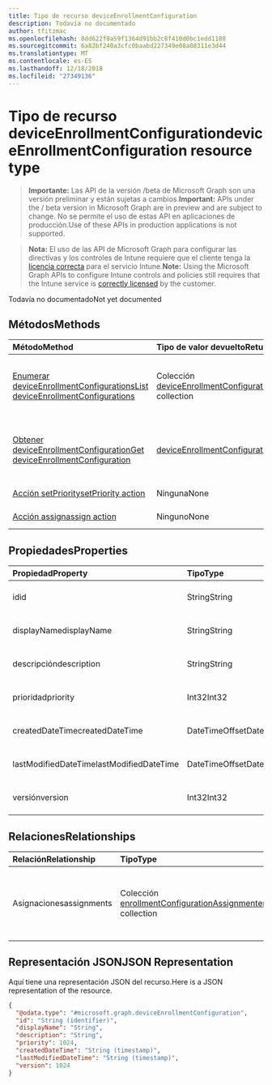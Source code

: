 ```yaml
---
title: Tipo de recurso deviceEnrollmentConfiguration
description: Todavía no documentado
author: tfitzmac
ms.openlocfilehash: 8dd622f0a59f1364d91bb2c8f410d0bc1edd1188
ms.sourcegitcommit: 6a82bf240a3cfc0baabd227349e08a08311e3d44
ms.translationtype: MT
ms.contentlocale: es-ES
ms.lasthandoff: 12/18/2018
ms.locfileid: "27349136"
---
```

# <a name="deviceenrollmentconfiguration-resource-type"></a><span data-ttu-id="319d8-103">Tipo de recurso deviceEnrollmentConfiguration</span><span class="sxs-lookup"><span data-stu-id="319d8-103">deviceEnrollmentConfiguration resource type</span></span>

> <span data-ttu-id="319d8-104">**Importante:** Las API de la versión /beta de Microsoft Graph son una versión preliminar y están sujetas a cambios.</span><span class="sxs-lookup"><span data-stu-id="319d8-104">**Important:** APIs under the / beta version in Microsoft Graph are in preview and are subject to change.</span></span> <span data-ttu-id="319d8-105">No se permite el uso de estas API en aplicaciones de producción.</span><span class="sxs-lookup"><span data-stu-id="319d8-105">Use of these APIs in production applications is not supported.</span></span>

> <span data-ttu-id="319d8-106">**Nota:** El uso de las API de Microsoft Graph para configurar las directivas y los controles de Intune requiere que el cliente tenga la [licencia correcta](https://go.microsoft.com/fwlink/?linkid=839381) para el servicio Intune.</span><span class="sxs-lookup"><span data-stu-id="319d8-106">**Note:** Using the Microsoft Graph APIs to configure Intune controls and policies still requires that the Intune service is [correctly licensed](https://go.microsoft.com/fwlink/?linkid=839381) by the customer.</span></span>

<span data-ttu-id="319d8-107">Todavía no documentado</span><span class="sxs-lookup"><span data-stu-id="319d8-107">Not yet documented</span></span>
## <a name="methods"></a><span data-ttu-id="319d8-108">Métodos</span><span class="sxs-lookup"><span data-stu-id="319d8-108">Methods</span></span>
|<span data-ttu-id="319d8-109">Método</span><span class="sxs-lookup"><span data-stu-id="319d8-109">Method</span></span>|<span data-ttu-id="319d8-110">Tipo de valor devuelto</span><span class="sxs-lookup"><span data-stu-id="319d8-110">Return Type</span></span>|<span data-ttu-id="319d8-111">Descripción</span><span class="sxs-lookup"><span data-stu-id="319d8-111">Description</span></span>|
|:---|:---|:---|
|[<span data-ttu-id="319d8-112">Enumerar deviceEnrollmentConfigurations</span><span class="sxs-lookup"><span data-stu-id="319d8-112">List deviceEnrollmentConfigurations</span></span>](../api/intune-onboarding-deviceenrollmentconfiguration-list.md)|<span data-ttu-id="319d8-113">Colección [deviceEnrollmentConfiguration](../resources/intune-onboarding-deviceenrollmentconfiguration.md)</span><span class="sxs-lookup"><span data-stu-id="319d8-113">[deviceEnrollmentConfiguration](../resources/intune-onboarding-deviceenrollmentconfiguration.md) collection</span></span>|<span data-ttu-id="319d8-114">Enumere las propiedades y las relaciones de los objetos [deviceEnrollmentConfiguration](../resources/intune-onboarding-deviceenrollmentconfiguration.md).</span><span class="sxs-lookup"><span data-stu-id="319d8-114">List properties and relationships of the [deviceEnrollmentConfiguration](../resources/intune-onboarding-deviceenrollmentconfiguration.md) objects.</span></span>|
|[<span data-ttu-id="319d8-115">Obtener deviceEnrollmentConfiguration</span><span class="sxs-lookup"><span data-stu-id="319d8-115">Get deviceEnrollmentConfiguration</span></span>](../api/intune-onboarding-deviceenrollmentconfiguration-get.md)|[<span data-ttu-id="319d8-116">deviceEnrollmentConfiguration</span><span class="sxs-lookup"><span data-stu-id="319d8-116">deviceEnrollmentConfiguration</span></span>](../resources/intune-onboarding-deviceenrollmentconfiguration.md)|<span data-ttu-id="319d8-117">Lea las propiedades y las relaciones del objeto [deviceEnrollmentConfiguration](../resources/intune-onboarding-deviceenrollmentconfiguration.md).</span><span class="sxs-lookup"><span data-stu-id="319d8-117">Read properties and relationships of the [deviceEnrollmentConfiguration](../resources/intune-onboarding-deviceenrollmentconfiguration.md) object.</span></span>|
|[<span data-ttu-id="319d8-118">Acción setPriority</span><span class="sxs-lookup"><span data-stu-id="319d8-118">setPriority action</span></span>](../api/intune-onboarding-deviceenrollmentconfiguration-setpriority.md)|<span data-ttu-id="319d8-119">Ninguna</span><span class="sxs-lookup"><span data-stu-id="319d8-119">None</span></span>|<span data-ttu-id="319d8-120">Todavía no documentado</span><span class="sxs-lookup"><span data-stu-id="319d8-120">Not yet documented</span></span>|
|[<span data-ttu-id="319d8-121">Acción assign</span><span class="sxs-lookup"><span data-stu-id="319d8-121">assign action</span></span>](../api/intune-onboarding-deviceenrollmentconfiguration-assign.md)|<span data-ttu-id="319d8-122">Ninguno</span><span class="sxs-lookup"><span data-stu-id="319d8-122">None</span></span>|<span data-ttu-id="319d8-123">Todavía no documentado</span><span class="sxs-lookup"><span data-stu-id="319d8-123">Not yet documented</span></span>|

## <a name="properties"></a><span data-ttu-id="319d8-124">Propiedades</span><span class="sxs-lookup"><span data-stu-id="319d8-124">Properties</span></span>
|<span data-ttu-id="319d8-125">Propiedad</span><span class="sxs-lookup"><span data-stu-id="319d8-125">Property</span></span>|<span data-ttu-id="319d8-126">Tipo</span><span class="sxs-lookup"><span data-stu-id="319d8-126">Type</span></span>|<span data-ttu-id="319d8-127">Descripción</span><span class="sxs-lookup"><span data-stu-id="319d8-127">Description</span></span>|
|:---|:---|:---|
|<span data-ttu-id="319d8-128">id</span><span class="sxs-lookup"><span data-stu-id="319d8-128">id</span></span>|<span data-ttu-id="319d8-129">String</span><span class="sxs-lookup"><span data-stu-id="319d8-129">String</span></span>|<span data-ttu-id="319d8-130">Todavía no documentado</span><span class="sxs-lookup"><span data-stu-id="319d8-130">Not yet documented</span></span>|
|<span data-ttu-id="319d8-131">displayName</span><span class="sxs-lookup"><span data-stu-id="319d8-131">displayName</span></span>|<span data-ttu-id="319d8-132">String</span><span class="sxs-lookup"><span data-stu-id="319d8-132">String</span></span>|<span data-ttu-id="319d8-133">Todavía no documentado</span><span class="sxs-lookup"><span data-stu-id="319d8-133">Not yet documented</span></span>|
|<span data-ttu-id="319d8-134">descripción</span><span class="sxs-lookup"><span data-stu-id="319d8-134">description</span></span>|<span data-ttu-id="319d8-135">String</span><span class="sxs-lookup"><span data-stu-id="319d8-135">String</span></span>|<span data-ttu-id="319d8-136">Todavía no documentado</span><span class="sxs-lookup"><span data-stu-id="319d8-136">Not yet documented</span></span>|
|<span data-ttu-id="319d8-137">prioridad</span><span class="sxs-lookup"><span data-stu-id="319d8-137">priority</span></span>|<span data-ttu-id="319d8-138">Int32</span><span class="sxs-lookup"><span data-stu-id="319d8-138">Int32</span></span>|<span data-ttu-id="319d8-139">Todavía no documentado</span><span class="sxs-lookup"><span data-stu-id="319d8-139">Not yet documented</span></span>|
|<span data-ttu-id="319d8-140">createdDateTime</span><span class="sxs-lookup"><span data-stu-id="319d8-140">createdDateTime</span></span>|<span data-ttu-id="319d8-141">DateTimeOffset</span><span class="sxs-lookup"><span data-stu-id="319d8-141">DateTimeOffset</span></span>|<span data-ttu-id="319d8-142">Todavía no documentado</span><span class="sxs-lookup"><span data-stu-id="319d8-142">Not yet documented</span></span>|
|<span data-ttu-id="319d8-143">lastModifiedDateTime</span><span class="sxs-lookup"><span data-stu-id="319d8-143">lastModifiedDateTime</span></span>|<span data-ttu-id="319d8-144">DateTimeOffset</span><span class="sxs-lookup"><span data-stu-id="319d8-144">DateTimeOffset</span></span>|<span data-ttu-id="319d8-145">Todavía no documentado</span><span class="sxs-lookup"><span data-stu-id="319d8-145">Not yet documented</span></span>|
|<span data-ttu-id="319d8-146">versión</span><span class="sxs-lookup"><span data-stu-id="319d8-146">version</span></span>|<span data-ttu-id="319d8-147">Int32</span><span class="sxs-lookup"><span data-stu-id="319d8-147">Int32</span></span>|<span data-ttu-id="319d8-148">Todavía no documentado</span><span class="sxs-lookup"><span data-stu-id="319d8-148">Not yet documented</span></span>|

## <a name="relationships"></a><span data-ttu-id="319d8-149">Relaciones</span><span class="sxs-lookup"><span data-stu-id="319d8-149">Relationships</span></span>
|<span data-ttu-id="319d8-150">Relación</span><span class="sxs-lookup"><span data-stu-id="319d8-150">Relationship</span></span>|<span data-ttu-id="319d8-151">Tipo</span><span class="sxs-lookup"><span data-stu-id="319d8-151">Type</span></span>|<span data-ttu-id="319d8-152">Descripción</span><span class="sxs-lookup"><span data-stu-id="319d8-152">Description</span></span>|
|:---|:---|:---|
|<span data-ttu-id="319d8-153">Asignaciones</span><span class="sxs-lookup"><span data-stu-id="319d8-153">assignments</span></span>|<span data-ttu-id="319d8-154">Colección [enrollmentConfigurationAssignment](../resources/intune-onboarding-enrollmentconfigurationassignment.md)</span><span class="sxs-lookup"><span data-stu-id="319d8-154">[enrollmentConfigurationAssignment](../resources/intune-onboarding-enrollmentconfigurationassignment.md) collection</span></span>|<span data-ttu-id="319d8-155">La lista de asignaciones de grupo para el perfil de configuración del dispositivo.</span><span class="sxs-lookup"><span data-stu-id="319d8-155">The list of group assignments for the device configuration profile.</span></span>|

## <a name="json-representation"></a><span data-ttu-id="319d8-156">Representación JSON</span><span class="sxs-lookup"><span data-stu-id="319d8-156">JSON Representation</span></span>
<span data-ttu-id="319d8-157">Aquí tiene una representación JSON del recurso.</span><span class="sxs-lookup"><span data-stu-id="319d8-157">Here is a JSON representation of the resource.</span></span>
<!-- {
  "blockType": "resource",
  "keyProperty": "id",
  "@odata.type": "microsoft.graph.deviceEnrollmentConfiguration"
}
-->
``` json
{
  "@odata.type": "#microsoft.graph.deviceEnrollmentConfiguration",
  "id": "String (identifier)",
  "displayName": "String",
  "description": "String",
  "priority": 1024,
  "createdDateTime": "String (timestamp)",
  "lastModifiedDateTime": "String (timestamp)",
  "version": 1024
}
```






